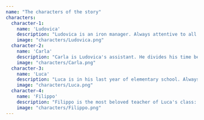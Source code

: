 ```yaml
---
name: "The characters of the story"
characters:
  character-1:
    name: 'Ludovica' 
    description: "Ludovica is an iron manager. Always attentive to all details, she is a tireless worker."
    image: "characters/Ludovica.png"
  character-2:
    name: 'Carla'
    description: "Carla is Ludovica's assistant. He divides his time between his duties in the office (really many) and his second \"job\" as a mother, trying to be as present as possible in the family."
    image: "characters/Carla.png"
  character-3:
    name: 'Luca'
    description: "Luca is in his last year of elementary school. Always ready to chase a rolling ball, he sometimes finds time to do his homework ..."
    image: "characters/Luca.png"
  character-4:
    name: 'Filippo'
    description: "Filippo is the most beloved teacher of Luca's class: he has earned this privilege thanks to his sympathy, but also because he is always looking for new creative activities to free the imagination of the boys!"
    image: "characters/Filippo.png"
---
```

